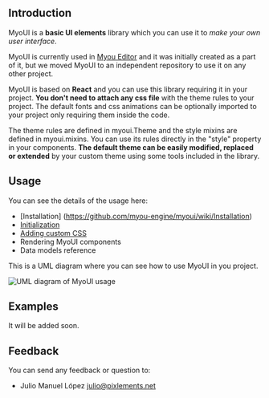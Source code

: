 ## Introduction

MyoUI is a __basic UI elements__ library which you can use it to _make your own user interface_.

MyoUI is currently used in [Myou Editor](https://github.com/myou-engine/myou-editor) and it was initially created as a part of it, but we moved MyoUI to an independent repository to use it on any other project.

MyoUI is based on __React__ and you can use this library requiring it in your project. __You don't need to attach any css file__ with the theme rules to your project. The default fonts and css animations can be optionally imported to your project only requiring them inside the code.

The theme rules are defined in myoui.Theme and the style mixins are defined in myoui.mixins. You can use its rules directly in the "style" property in your components. __The default theme can be easily modified, replaced or extended__ by your custom theme using some tools included in the library.

## Usage

You can see the details of the usage here:

* [Installation] (https://github.com/myou-engine/myoui/wiki/Installation)
* [Initialization](https://github.com/myou-engine/myoui/wiki/Initialization)
* [Adding custom CSS](https://github.com/myou-engine/myoui/wiki/Adding-custom-CSS)
* Rendering MyoUI components
* Data models reference

This is a UML diagram where you can see how to use MyoUI in you project.

![UML diagram of MyoUI usage](https://www.gliffy.com/go/share/image/sbpintcw3191i8hc3xah.png)


## Examples
It will be added soon.

## Feedback

You can send any feedback or question to:
* Julio Manuel López <julio@pixlements.net>

